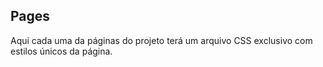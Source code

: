 ## Pages
Aqui cada uma da páginas do projeto terá um arquivo CSS exclusivo com estilos únicos da página.